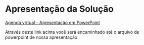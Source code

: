 # Apresentação da Solução

<a href="../Agenda virtual - apresentação.pptx"> Agenda virtual - Apresentação em PowerPoint </a>

Através deste link acima você será encaminhado até o arquivo de powerpoint de nossa apresentação.
